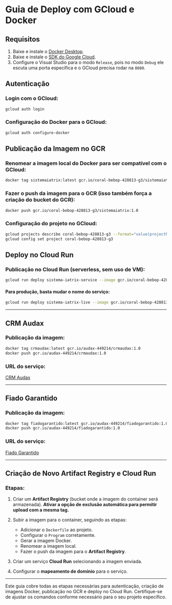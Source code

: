 # Guia de Deploy com GCloud e Docker

## Requisitos

1. Baixe e instale o [Docker Desktop](https://www.docker.com/products/docker-desktop/).
2. Baixe e instale o [SDK do Google Cloud](https://cloud.google.com/sdk/docs/install).
3. Configure o Visual Studio para o modo `Release`, pois no modo `Debug` ele escuta uma porta específica e o GCloud precisa rodar na `8080`.

## Autenticação

### Login com o GCloud:

```sh
gcloud auth login
```

### Configuração do Docker para o GCloud:

```sh
gcloud auth configure-docker
```

## Publicação da Imagem no GCR

### Renomear a imagem local do Docker para ser compatível com o GCloud:

```sh
docker tag sistemaiatrix:latest gcr.io/coral-bebop-428813-g3/sistemaiatrix:1.0
```

### Fazer o push da imagem para o GCR (isso também força a criação do bucket do GCR):

```sh
docker push gcr.io/coral-bebop-428813-g3/sistemaiatrix:1.0
```

### Configuração do projeto no GCloud:

```sh
gcloud projects describe coral-bebop-428813-g3 --format="value(projectNumber)"
gcloud config set project coral-bebop-428813-g3
```

## Deploy no Cloud Run

### Publicação no Cloud Run (serverless, sem uso de VM):

```sh
gcloud run deploy sistema-iatrix-service --image gcr.io/coral-bebop-428813-g3/sistemaiatrix:1.0 --platform managed --region us-central1 --allow-unauthenticated
```

#### Para produção, basta mudar o nome do serviço:

```sh
gcloud run deploy sistema-iatrix-live --image gcr.io/coral-bebop-428813-g3/sistemaiatrix:1.0 --platform managed --region us-central1 --allow-unauthenticated
```

---

## CRM Audax

### Publicação da imagem:

```sh
docker tag crmaudax:latest gcr.io/audax-449214/crmaudax:1.0
docker push gcr.io/audax-449214/crmaudax:1.0
```

### URL do serviço:

[CRM Audax](https://crmaudax-249196489593.us-central1.run.app)

---

## Fiado Garantido

### Publicação da imagem:

```sh
docker tag fiadogarantido:latest gcr.io/audax-449214/fiadogarantido:1.0
docker push gcr.io/audax-449214/fiadogarantido:1.0
```

### URL do serviço:

[Fiado Garantido](https://fiadogarantido-249196489593.us-central1.run.app/)

---

## Criação de Novo Artifact Registry e Cloud Run

### Etapas:

1. Criar um **Artifact Registry** (bucket onde a imagem do container será armazenada). **Ativar a opção de exclusão automática para permitir upload com a mesma tag.**

2. Subir a imagem para o container, seguindo as etapas:
   - Adicionar o `Dockerfile` ao projeto.
   - Configurar o `Program` corretamente.
   - Gerar a imagem Docker.
   - Renomear a imagem local.
   - Fazer o push da imagem para o **Artifact Registry**.
3. Criar um serviço **Cloud Run** selecionando a imagem enviada.

4. Configurar o **mapeamento de domínio** para o serviço.

---

Este guia cobre todas as etapas necessárias para autenticação, criação de imagens Docker, publicação no GCR e deploy no Cloud Run. Certifique-se de ajustar os comandos conforme necessário para o seu projeto específico.

